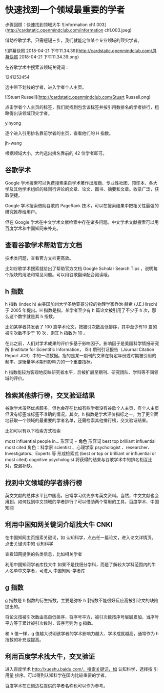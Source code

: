 # 快速找到一个领域最重要的学者




步骤回顾：快速找到领域大牛
![information ch1.003](http://cardstatic.openmindclub.com/information ch1.003.jpeg)

借助谷歌学术，只需短短三步，我们就能定位某个专业领域的顶尖学者。

![屏幕快照 2018-04-21 下午11.34.39](http://cardstatic.openmindclub.com/屏幕快照 2018-04-21 下午11.34.39.png)

在谷歌学术中搜索该领域关键词：

1241252454

选中带下划线的学者，进入学者个人主页。

![Stuart Russell](http://cardstatic.openmindclub.com/Stuart Russell.png)

点击学者个人主页的标签，我们就找到包含该标签并按引用数排名的学者排行，粗略得出该领域顶尖学者。

yinyong

逐个进入引用排名靠前学者的主页，查看他们的 H 指数。

jh-wang

根据领域大小，大约选出排名靠前的 42 位学者即可。


## 谷歌学术
Google 学术搜索可以免费搜索来自学术著作出版商、专业性社团、预印本、各大学及其他学术组织的经同行评论的文章、论文、图书、摘要和文章。收录广泛，获取便捷。

Google 学术搜索借助谷歌的 PageRank 技术，可以在搜索结果中把相关性最强的研究推荐给用户。

但在 Google 学术在中文学术文献检索中存在诸多问题。中文学术文献搜索可以用百度学术和中国知网来补充。

## 查看谷歌学术帮助官方文档
技术类问题，查看官方文档更高效。

比如谷歌学术搜索就给出了帮助官方文档 Google Scholar Search Tips ，说明每个版块的用法和常见问题。可以用谷歌翻译配合阅读哦。

## h 指数
h 指数 (index h) 由美国加州大学圣地亚哥分校的物理学家乔治·赫希 (J.E.Hirsch) 于 2005 年提出。H 指数是指，某学者至少有 h 篇论文被引用了不少于 h 次，那么这个数字就是其 h 指数。

比如某学者共发表了 100 篇学术论文，按被引次数高低排序，其中至少有10 篇的被引次数不少于 10 次，则其 h 指数为 10 。

在此之前，人们对学术成果的评价多基于影响因子。影响因子是美国科学情报研究所 (Institute for Scientific Information， ISI) 期刊引证报告（Journal Citation Report JCR）中的一项数据。指的是某一期刊的文章在特定年份或时期被引用的频率，是衡量学术期刊影响力的一个重要指标。

h 指数能较为客观地反映研究者水平，后被扩展至期刊、研究团队、学科等不同领域的评价。



## 检索其他排行榜，交叉验证结果
谷歌学术虽然优点颇多，但也会存在比如有些学者没有谷歌个人主页，有个人主页但没有标签或标签不准确的情况。其次，h 指数是学术评价指标之一。为了更全面地获取一个领域的最重要的学者名单，还需检索其他排行榜，交叉验证结果。

比如可以有以下检索方式检索

most influential people in...
形容词 + 角色
形容词 best top brilliant influential most cited
角色：科学家 scientist 、心理学家 psychologist 、researcher、Investigators、Experts 等
形成检索式 (best or top or brilliant or influential or most cited) cognitive psychologist
将获得的结果与谷歌学术中的排名相互比对，查漏补缺。

## 找到中文领域的学者排行榜
英文文献的总体水平比中国高，日常学习优先参考英文资料。当然，中文文献也会用到。如何找到中文领域的学者排行？可以借助两个常用的工具，百度学术、中国知网




## 利用中国知网关键词介绍找大牛 CNKI
在中国知网主页搜索关键词，如 认知科学，点击任一篇论文，进入论文详情页。点击关键词中的 认知科学

查看知网提供的各类信息，比如相关学者



利用中国知网学者库找大牛
如果不是找细分学科，而是了解较大学科范围内的牛人名单中文学者，可进入 中国知网-学者库 

## g 指数
g 指数是 h 指数的衍生指数，主要是弥补 h 指数不能很好反应高被引论文的缺陷提出的。

将论文按被引次数由高自低排序，将序号平方，被引次数按序号层层累加，当序号平方等于累计被引次数时，该序号则为 g 指数。

和 h 值一样，g 值越大说明该学者的学术影响力越大、学术成就越高，通常作为 h 指数的补充或提高。




## 利用百度学术找大牛，交叉验证
进入百度学术 http://xueshu.baidu.com/，搜索关键词，如 认知科学，选择按 引用量 排序。可以得到认知科学在国内比较重要的学者。



百度学术在左侧边栏提供的学者名称也可以作为参考。


